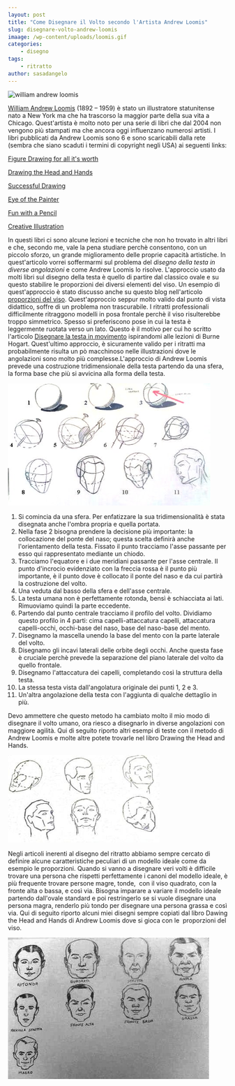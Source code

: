 ```yaml
---
layout: post
title: "Come Disegnare il Volto secondo l'Artista Andrew Loomis"
slug: disegnare-volto-andrew-loomis
imaage: /wp-content/uploads/loomis.gif
categories:
    - disegno
tags:
    - ritratto
author: sasadangelo
---
```


![william andrew loomis](https://www.disegnoepittura.it/wp-content/uploads/loomis.gif "william andrew loomis")

[William Andrew Loomis](http://www.bpib.com/illustrat/loomis.htm) (1892 – 1959) è stato un illustratore statunitense nato a New York ma che ha trascorso la maggior parte della sua vita a Chicago. Quest'artista è molto noto per una serie di libri che dal 2004 non vengono più stampati ma che ancora oggi influenzano numerosi artisti. I libri pubblicati da Andrew Loomis sono 6 e sono scaricabili dalla rete (sembra che siano scaduti i termini di copyright negli USA) ai seguenti links:

[Figure Drawing for all it's worth](https://s3.amazonaws.com/compressed.photo.goodreads.com/documents/1344503651books/147941.pdf)

[Drawing the Head and Hands](http://www.alexhays.com/loomis/Andrew%20Loomis%20-%20Drawing%20the%20Head%20and%20Hands.pdf)

[Successful Drawing](http://www.alexhays.com/loomis/Andrew%20Loomis%20-%20Successful%20Drawing.pdf)

[Eye of the Painter](http://www.alexhays.com/loomis/Andrew%20Loomis%20-%20Eye%20Of%20The%20Painter.pdf)

[Fun with a Pencil](http://www.alexhays.com/loomis/Andrew%20Loomis%20-%20Fun%20WIth%20a%20Pencil.pdf)

[Creative Illustration](https://www.scribd.com/document/377389/Andrew-Loomis-Creative-Illustration)

In questi libri ci sono alcune lezioni e tecniche che non ho trovato in altri libri e che, secondo me, vale la pena studiare perchè consentono, con un piccolo sforzo, un grande miglioramento delle proprie capacità artistiche. In quest'articolo vorrei soffermarmi sul problema del _disegno della testa in diverse angolazioni_ e come Andrew Loomis lo risolve. L'approccio usato da molti libri sul disegno della testa è quello di partire dal classico ovale e su questo stabilire le proporzioni dei diversi elementi del viso. Un esempio di quest'approccio è stato discusso anche su questo blog nell'articolo [proporzioni del viso](https://www.disegnoepittura.it/proporzioni-viso/). Quest'approccio seppur molto valido dal punto di vista didattico, soffre di un problema non trascurabile. I ritratti professionali difficilmente ritraggono modelli in posa frontale perchè il viso risulterebbe troppo simmetrico. Spesso si preferiscono pose in cui la testa è leggermente ruotata verso un lato. Questo è il motivo per cui ho scritto l'articolo [Disegnare la testa in movimento](https://www.disegnoepittura.it/disegnare-testa-movimento/) ispirandomi alle lezioni di Burne Hogart. Quest'ultimo approccio, è sicuramente valido per i ritratti ma probabilmente risulta un pò macchinoso nelle illustrazioni dove le angolazioni sono molto più complesse.L'approccio di Andrew Loomis prevede una costruzione tridimensionale della testa partendo da una sfera, la forma base che più si avvicina alla forma della testa.

![disegno volto](/wp-content/uploads/loomis-1.jpg "disegno volto")

1. Si comincia da una sfera. Per enfatizzare la sua tridimensionalità è stata disegnata anche l'ombra propria e quella portata.
2. Nella fase 2 bisogna prendere la decisione più importante: la collocazione del ponte del naso; questa scelta definirà anche l'orientamento della testa. Fissato il punto tracciamo l'asse passante per esso qui rappresentato mediante un chiodo.
3. Tracciamo l'equatore e i due meridiani passante per l'asse centrale. Il punto d'incrocio evidenziato con la freccia rossa è il punto più importante, è il punto dove è collocato il ponte del naso e da cui partirà la costruzione del volto.
4. Una veduta dal basso della sfera e dell'asse centrale.
5. La testa umana non è perfettamente rotonda, bensì è schiacciata ai lati. Rimuoviamo quindi la parte eccedente.
6. Partendo dal punto centrale tracciamo il profilo del volto. Dividiamo questo profilo in 4 parti: cima capelli-attaccatura capelli, attaccatura capelli-occhi, occhi-base del naso, base del naso-base del mento.
7. Disegnamo la mascella unendo la base del mento con la parte laterale del volto.
8. Disegnamo gli incavi laterali delle orbite degli occhi. Anche questa fase è cruciale perchè prevede la separazione del piano laterale del volto da quello frontale.
9. Disegnamo l'attaccatura dei capelli, completando così la struttura della testa.
10. La stessa testa vista dall'angolatura originale dei punti 1, 2 e 3.
11. Un'altra angolazione della testa con l'aggiunta di qualche dettaglio in più.

Devo ammettere che questo metodo ha cambiato molto il mio modo di disegnare il volto umano, ora riesco a disegnarlo in diverse angolazioni con maggiore agilità. Qui di seguito riporto altri esempi di teste con il metodo di Andrew Loomis e molte altre potete trovarle nel libro Drawing the Head and Hands.

![disegno volto](/wp-content/uploads/loomis-2.jpg "disegno volto")

Negli articoli inerenti al disegno del ritratto abbiamo sempre cercato di definire alcune caratteristiche peculiari di un modello ideale come da esempio le proporzioni. Quando si vanno a disegnare veri volti è difficile trovare una persona che rispetti perfettamente i canoni del modello ideale, è più frequente trovare persone magre, tonde,  con il viso quadrato, con la fronte alta o bassa, e così via. Bisogna imparare a variare il modello ideale partendo dall'ovale standard e poi restringerlo se si vuole disegnare una persona magra, renderlo più tondo per disegnare una persona grassa e così via. Qui di seguito riporto alcuni miei disegni sempre copiati dal libro Dawing the Head and Hands di Andrew Loomis dove si gioca con le  proporzioni del viso.

![loomis-3](/wp-content/uploads/loomis-3.jpg "loomis-3")
